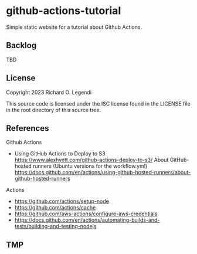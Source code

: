 # github-actions-tutorial

Simple static website for a tutorial about Github Actions.

## Backlog

TBD

## License

Copyright 2023 Richard O. Legendi

This source code is licensed under the ISC license found in the LICENSE file in the root directory of this source tree.

## References

Github Actions
- Using GitHub Actions to Deploy to S3 https://www.alexhyett.com/github-actions-deploy-to-s3/
About GitHub-hosted runners (Ubuntu versions for the workflow.yml) https://docs.github.com/en/actions/using-github-hosted-runners/about-github-hosted-runners

Actions
- https://github.com/actions/setup-node
- https://github.com/actions/cache
- https://github.com/aws-actions/configure-aws-credentials
- https://docs.github.com/en/actions/automating-builds-and-tests/building-and-testing-nodejs

## TMP